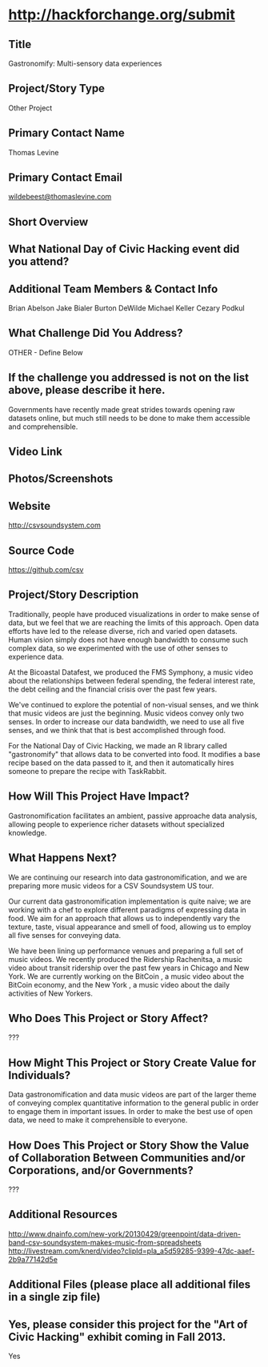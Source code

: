 http://hackforchange.org/submit
=======

## Title
Gastronomify: Multi-sensory data experiences

## Project/Story Type
Other Project

## Primary Contact Name
Thomas Levine

## Primary Contact Email
wildebeest@thomaslevine.com

## Short Overview

## What National Day of Civic Hacking event did you attend?

## Additional Team Members & Contact Info
Brian Abelson
Jake Bialer
Burton DeWilde
Michael Keller
Cezary Podkul

## What Challenge Did You Address?
OTHER - Define Below

## If the challenge you addressed is not on the list above, please describe it here.
Governments have recently made great strides towards opening raw datasets online,
but much still needs to be done to make them accessible and comprehensible.

## Video Link

## Photos/Screenshots

## Website
http://csvsoundsystem.com

## Source Code
https://github.com/csv

## Project/Story Description
Traditionally, people have produced visualizations in order to make sense of data,
but we feel that we are reaching the limits of this approach. Open data efforts have
led to the release diverse, rich and varied open datasets. Human vision simply does
not have enough bandwidth to consume such complex data, so we experimented with the
use of other senses to experience data.

At the Bicoastal Datafest, we produced the FMS Symphony, a music video about the
relationships between federal spending, the federal interest rate, the debt ceiling
and the financial crisis over the past few years.

We've continued to explore the potential of non-visual senses, and we think that
music videos are just the beginning. Music videos convey only two senses. In order
to increase our data bandwidth, we need to use all five senses, and we think that
that is best accomplished through food.

For the National Day of Civic Hacking, we made an R library called "gastronomify"
that allows data to be converted into food. It modifies a base recipe based on the
data passed to it, and then it automatically hires someone to prepare the recipe
with TaskRabbit.

## How Will This Project Have Impact?
Gastronomification facilitates an ambient, passive approache data analysis, allowing
people to experience richer datasets without specialized knowledge.

## What Happens Next?
We are continuing our research into data gastronomification, and we are preparing
more music videos for a CSV Soundsystem US tour.

Our current data gastronomification implementation is quite naive; we are working
with a chef to explore different paradigms of expressing data in food. We aim for
an approach that allows us to independently vary the texture, taste, visual
appearance and smell of food, allowing us to employ all five senses for conveying data.

We have been lining up performance venues and preparing a full set of music videos.
We recently produced the Ridership Rachenitsa, a music video about transit ridership
over the past few years in Chicago and New York. We are currently working on the
BitCoin <?>, a music video about the BitCoin economy, and the New York <?>, a music
video about the daily activities of New Yorkers.

## Who Does This Project or Story Affect?
???

## How Might This Project or Story Create Value for Individuals?
Data gastronomification and data music videos are part of the larger theme of
conveying complex quantitative information to the general public in order to engage
them in important issues. In order to make the best use of open data, we need to
make it comprehensible to everyone.

## How Does This Project or Story Show the Value of Collaboration Between Communities and/or Corporations, and/or Governments?
???

## Additional Resources
http://www.dnainfo.com/new-york/20130429/greenpoint/data-driven-band-csv-soundsystem-makes-music-from-spreadsheets
http://livestream.com/knerd/video?clipId=pla_a5d59285-9399-47dc-aaef-2b9a77142d5e

## Additional Files (please place all additional files in a single zip file)


## Yes, please consider this project for the "Art of Civic Hacking" exhibit coming in Fall 2013.
Yes
